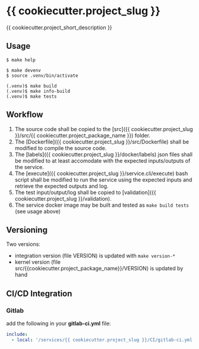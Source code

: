 # {{ cookiecutter.project_slug }}

{{ cookiecutter.project_short_description }}

## Usage

```console
$ make help

$ make devenv
$ source .venv/bin/activate

(.venv)$ make build
(.venv)$ make info-build
(.venv)$ make tests
```

## Workflow

1. The source code shall be copied to the [src]({{ cookiecutter.project_slug }}/src/{{ cookiecutter.project_package_name }}) folder.
1. The [Dockerfile]({{ cookiecutter.project_slug }}/src/Dockerfile) shall be modified to compile the source code.
1. The [labels]({{ cookiecutter.project_slug }}/docker/labels) json files shall be modified to at least accomodate with the expected inputs/outputs of the service.
1. The [execute]({{ cookiecutter.project_slug }}/service.cli/execute) bash script shall be modified to run the service using the expected inputs and retrieve the expected outputs and log.
1. The test input/output/log shall be copied to [validation]({{ cookiecutter.project_slug }}/validation).
1. The service docker image may be built and tested as ``make build tests`` (see usage above)

## Versioning

Two versions:

- integration version (file VERSION) is updated with ``make version-*``
- kernel version (file src/{{cookiecutter.project_package_name}}/VERSION) is updated by hand

## CI/CD Integration

### Gitlab

add the following in your __gitlab-ci.yml__ file:

```yaml
include:
  - local: '/services/{{ cookiecutter.project_slug }}/CI/gitlab-ci.yml'
```
